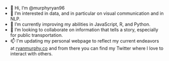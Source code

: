 - 👋 Hi, I’m @murphyryan96
- 👀 I’m interested in data, and in particular on visual communication and in NLP.
- 🌱 I’m currently improving my abilities in JavaScript, R, and Python.
- 💞️ I’m looking to collaborate on information that tells a story, especially for public transportation.
- 📫 I'm updating my personal webpage to reflect my current endeavors at [ryanmurphy.co](http://ryanmurphy.co/) and from there you can find my Twitter where I love to interact with others.

<!---
murphyryan96/murphyryan96 is a ✨ special ✨ repository because its `README.md` (this file) appears on your GitHub profile.
You can click the Preview link to take a look at your changes.
--->
